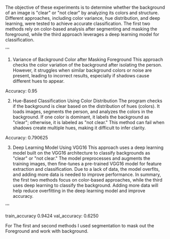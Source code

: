 
The objective of these experiments is to determine whether the background of an image is "clear" or "not clear" by analyzing its colors and structure.
 Different approaches, including color variance, hue distribution, and deep learning, were tested to achieve accurate classification. 
The first two methods rely on color-based analysis after segmenting and masking the foreground, while the third approach 
leverages a deep learning model for classification.

'''

1) Variance of Background Color after Masking Foreground
This approach checks the color variation of the background after
isolating the person. However, it struggles when similar background colors or noise are present,
leading to incorrect results, especially if shadows cause different hues to appear.

Accuracy: 0.95

2) Hue-Based Classification Using Color Distribution
The program checks if the background is clear based on the distribution of hues (colors). 
It loads images, segments the person, and analyzes the colors in the background. 
If one color is dominant, it labels the background as "clear"; otherwise, it is labeled as "not clear." 
This method can fail when shadows create multiple hues, making it difficult to infer clarity.

Accuracy: 0.790625

3) Deep Learning Model Using VGG16
This approach uses a deep learning model built on the VGG16 architecture to classify backgrounds as "clear" or "not clear."
The model preprocesses and augments the training images, then fine-tunes a pre-trained VGG16 model for feature extraction and classification. 
Due to a lack of data, the model overfits, and adding more data is needed to improve performance.
In summary, the first two methods focus on color-based approaches, while the third uses deep learning to classify the background. Adding more data will help reduce overfitting in the deep learning model and improve accuracy.

'''

train_accuracy 0.9424
val_accuracy: 0.6250

For The first and second methods I used segmentation to mask out the Foreground and work with background.
